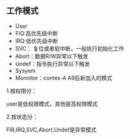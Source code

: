 ## 工作模式
- User
- FIQ:高优先级中断
- IRQ:低优先级中断
- SVC： 复位或者软中断，一般执行初始化工作
- Abort：数据R/W异常以下触发
- Undef：指令执行异常以下触发
- Sysyem
- Monnitor：contex-A A9后新加入的模式

1.按权限分：

user是低权限模式，其他是高权限模式

2.按状态分：

FIR,IRQ,SVC,Abort,Undef是异常模式